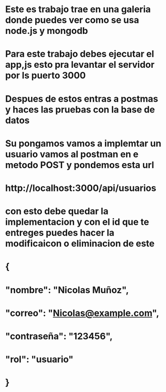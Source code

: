  
# Este es trabajo trae en una galeria donde puedes ver como se usa node.js y mongodb
# Para este trabajo debes ejecutar el app,js esto pra levantar el servidor por ls puerto 3000 
# Despues de estos entras a postmas y haces las pruebas con la base de datos 
# Su pongamos vamos a implemtar un usuario vamos al postman en e metodo POST y pondemos esta url 
# http://localhost:3000/api/usuarios
# con esto debe quedar la implementacion y con el id que te entreges puedes hacer la modificaicon o eliminacion de este 


 # {
 # "nombre": "Nicolas Muñoz",
 # "correo": "Nicolas@example.com",
 # "contraseña": "123456",
 # "rol": "usuario"
# }
#
